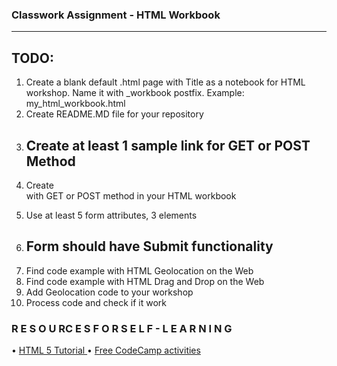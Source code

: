 ### Classwork Assignment - HTML Workbook
  --------------------------------
## TODO:
1. Create a blank default .html page with Title as a notebook for HTML workshop. Name it with
_workbook postfix. Example: my_html_workbook.html 
2. Create README.MD file for your repository
3. Create at least 1 sample link for GET or POST Method
   -------------------------------
4. Create <form> with GET or POST method in your HTML workbook
5. Use at least 5 form attributes, 3 elements
6. Form should have Submit functionality
   -------------------------------
7. Find code example with HTML Geolocation on the Web
8. Find code example with HTML Drag and Drop on the Web
9. Add Geolocation code to your workshop
10. Process code and check if it work
    

### R E S O U RC E S F O R S E L F - L E A R N I N G
• [HTML 5 Tutorial ](https://www.w3schools.com/html/default.asp)
• [Free CodeCamp activities](https://www.freecodecamp.org/learn/responsive-web-design/)
